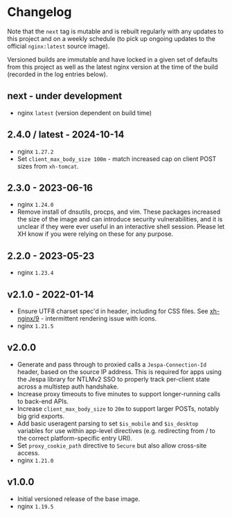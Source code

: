# Changelog

Note that the `next` tag is mutable and is rebuilt regularly with any updates to this project and
on a weekly schedule (to pick up ongoing updates to the official `nginx:latest` source image).

Versioned builds are immutable and have locked in a given set of defaults from this project as well
as the latest nginx version at the time of the build (recorded in the log entries below).

## next - under development

* nginx `latest` (version dependent on build time)

## 2.4.0 / latest - 2024-10-14

* nginx `1.27.2`
* Set `client_max_body_size 100m` - match increased cap on client POST sizes from `xh-tomcat`.

## 2.3.0 - 2023-06-16

* nginx `1.24.0`
* Remove install of dnsutils, procps, and vim. These packages increased the size of the image and can introduce security
  vulnerabilities, and it is unclear if they were ever useful in an interactive shell session. Please let XH know if you
  were relying on these for any purpose.

## 2.2.0 - 2023-05-23

* nginx `1.23.4`

## v2.1.0 - 2022-01-14

* Ensure UTF8 charset spec'd in header, including for CSS files.
  See [xh-nginx/9](https://github.com/xh/xh-nginx/issues/9) - intermittent rendering issue with
  icons.
* nginx `1.21.5`

## v2.0.0

* Generate and pass through to proxied calls a `Jespa-Connection-Id` header, based on the source IP
  address. This is required for apps using the Jespa library for NTLMv2 SSO to properly track
  per-client state across a multistep auth handshake.
* Increase proxy timeouts to five minutes to support longer-running calls to back-end APIs.
* Increase `client_max_body_size` to `20m` to support larger POSTs, notably big grid exports.
* Add basic useragent parsing to set `$is_mobile` and `$is_desktop` variables for use within
  app-level directives (e.g. redirecting from / to the correct platform-specific entry URI).
* Set `proxy_cookie_path` directive to `Secure` but also allow cross-site access.
* nginx `1.21.0`

## v1.0.0

* Initial versioned release of the base image.
* nginx `1.19.5`
